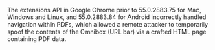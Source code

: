 The extensions API in Google Chrome prior to 55.0.2883.75 for Mac, Windows and Linux, and 55.0.2883.84 for Android incorrectly handled navigation within PDFs, which allowed a remote attacker to temporarily spoof the contents of the Omnibox (URL bar) via a crafted HTML page containing PDF data.